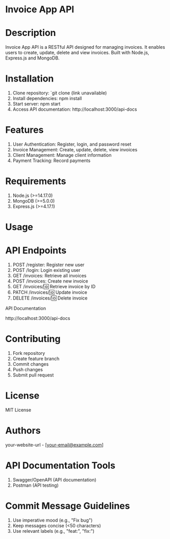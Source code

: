 # Invoice App API

# Description

Invoice App API is a RESTful API designed for managing invoices. It enables users to create, update, delete and view invoices. Built with Node.js, Express.js and MongoDB.

# Installation

1. Clone repository: `git clone (link unavailable)
2. Install dependencies: npm install
3. Start server: npm start
4. Access API documentation: http://localhost:3000/api-docs

# Features

1. User Authentication: Register, login, and password reset
2. Invoice Management: Create, update, delete, view invoices
3. Client Management: Manage client information
4. Payment Tracking: Record payments

# Requirements

1. Node.js (>=14.17.0)
2. MongoDB (>=5.0.0)
3. Express.js (>=4.17.1)

# Usage

# API Endpoints

1. POST /register: Register new user
2. POST /login: Login existing user
3. GET /invoices: Retrieve all invoices
4. POST /invoices: Create new invoice
5. GET /invoices/:id: Retrieve invoice by ID
6. PATCH /invoices/:id: Update invoice
7. DELETE /invoices/:id: Delete invoice

API Documentation

http://localhost:3000/api-docs

# Contributing

1. Fork repository
2. Create feature branch
3. Commit changes
4. Push changes
5. Submit pull request

# License

MIT License

# Authors

your-website-url - [your-email@example.com]



# API Documentation Tools

1. Swagger/OpenAPI (API documentation)
2. Postman (API testing)

# Commit Message Guidelines

1. Use imperative mood (e.g., "Fix bug")
2. Keep messages concise (<50 characters)
3. Use relevant labels (e.g., "feat:", "fix:")

